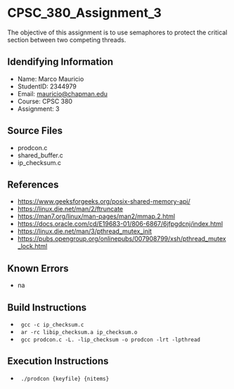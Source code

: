 # CPSC_380_Assignment_3
The objective of this assignment is to use semaphores to protect the critical section between two  competing threads. 

## Idendifying Information

* Name: Marco Mauricio
* StudentID: 2344979
* Email: mauricio@chapman.edu
* Course: CPSC 380
* Assignment: 3

## Source Files

* prodcon.c
* shared_buffer.c
* ip_checksum.c
	
## References

* https://www.geeksforgeeks.org/posix-shared-memory-api/
* https://linux.die.net/man/2/ftruncate
* https://man7.org/linux/man-pages/man2/mmap.2.html
* https://docs.oracle.com/cd/E19683-01/806-6867/6jfpgdcnj/index.html
* https://linux.die.net/man/3/pthread_mutex_init
* https://pubs.opengroup.org/onlinepubs/007908799/xsh/pthread_mutex_lock.html
	
## Known Errors

* na

## Build Instructions

* <code> gcc -c ip_checksum.c </code>
* <code> ar -rc libip_checksum.a ip_checksum.o </code>
* <code> gcc prodcon.c -L. -lip_checksum -o prodcon -lrt -lpthread </code>
	
## Execution Instructions

* <code> ./prodcon {keyfile} {nitems} </code>